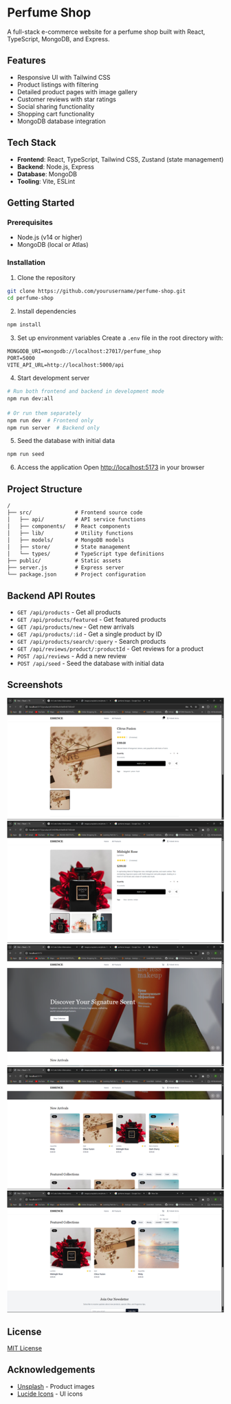 # Perfume Shop

A full-stack e-commerce website for a perfume shop built with React, TypeScript, MongoDB, and Express.

## Features

- Responsive UI with Tailwind CSS
- Product listings with filtering
- Detailed product pages with image gallery
- Customer reviews with star ratings
- Social sharing functionality
- Shopping cart functionality
- MongoDB database integration

## Tech Stack

- **Frontend**: React, TypeScript, Tailwind CSS, Zustand (state management)
- **Backend**: Node.js, Express
- **Database**: MongoDB
- **Tooling**: Vite, ESLint

## Getting Started

### Prerequisites

- Node.js (v14 or higher)
- MongoDB (local or Atlas)

### Installation

1. Clone the repository
```bash
git clone https://github.com/yourusername/perfume-shop.git
cd perfume-shop
```

2. Install dependencies
```bash
npm install
```

3. Set up environment variables
Create a `.env` file in the root directory with:
```
MONGODB_URI=mongodb://localhost:27017/perfume_shop
PORT=5000
VITE_API_URL=http://localhost:5000/api
```

4. Start development server
```bash
# Run both frontend and backend in development mode
npm run dev:all

# Or run them separately
npm run dev  # Frontend only
npm run server  # Backend only
```

5. Seed the database with initial data
```bash
npm run seed
```

6. Access the application
Open [http://localhost:5173](http://localhost:5173) in your browser

## Project Structure

```
/
├── src/              # Frontend source code
│   ├── api/          # API service functions
│   ├── components/   # React components
│   ├── lib/          # Utility functions
│   ├── models/       # MongoDB models
│   ├── store/        # State management
│   └── types/        # TypeScript type definitions
├── public/           # Static assets
├── server.js         # Express server
└── package.json      # Project configuration
```

## Backend API Routes

- `GET /api/products` - Get all products
- `GET /api/products/featured` - Get featured products
- `GET /api/products/new` - Get new arrivals
- `GET /api/products/:id` - Get a single product by ID
- `GET /api/products/search/:query` - Search products
- `GET /api/reviews/product/:productId` - Get reviews for a product
- `POST /api/reviews` - Add a new review
- `POST /api/seed` - Seed the database with initial data

## Screenshots
![screenshot1](./assets/ss1.png)
![screenshot2](./assets/ss2.png)
![screenshot3](./assets/ss3.png)
![screenshot4](./assets/ss4.png)
![screenshot5](./assets/ss5.png)


## License

[MIT License](LICENSE)

## Acknowledgements

- [Unsplash](https://unsplash.com) - Product images
- [Lucide Icons](https://lucide.dev) - UI icons 
